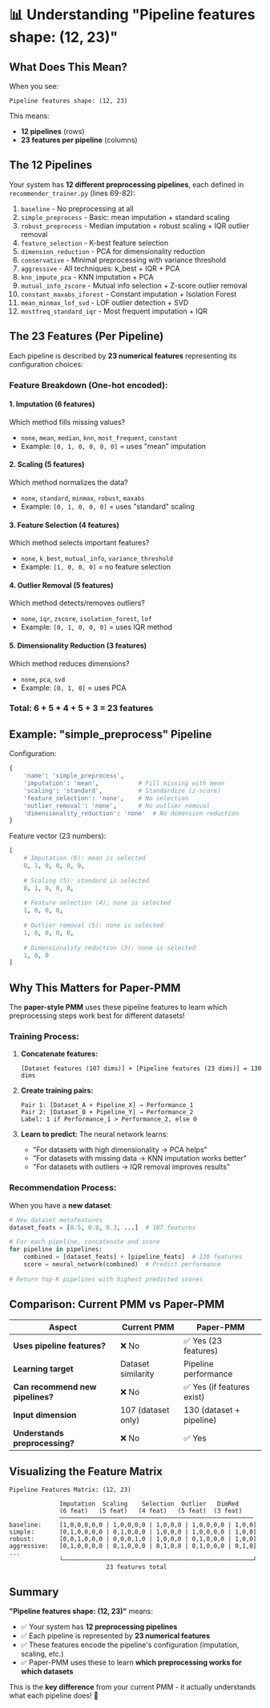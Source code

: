 # 📊 Understanding "Pipeline features shape: (12, 23)"

## What Does This Mean?

When you see:
```
Pipeline features shape: (12, 23)
```

This means:
- **12 pipelines** (rows)
- **23 features per pipeline** (columns)

## The 12 Pipelines

Your system has **12 different preprocessing pipelines**, each defined in `recommender_trainer.py` (lines 69-82):

1. `baseline` - No preprocessing at all
2. `simple_preprocess` - Basic: mean imputation + standard scaling
3. `robust_preprocess` - Median imputation + robust scaling + IQR outlier removal
4. `feature_selection` - K-best feature selection
5. `dimension_reduction` - PCA for dimensionality reduction
6. `conservative` - Minimal preprocessing with variance threshold
7. `aggressive` - All techniques: k_best + IQR + PCA
8. `knn_impute_pca` - KNN imputation + PCA
9. `mutual_info_zscore` - Mutual info selection + Z-score outlier removal
10. `constant_maxabs_iforest` - Constant imputation + Isolation Forest
11. `mean_minmax_lof_svd` - LOF outlier detection + SVD
12. `mostfreq_standard_iqr` - Most frequent imputation + IQR

## The 23 Features (Per Pipeline)

Each pipeline is described by **23 numerical features** representing its configuration choices:

### Feature Breakdown (One-hot encoded):

#### 1. **Imputation** (6 features)
Which method fills missing values?
- `none`, `mean`, `median`, `knn`, `most_frequent`, `constant`
- Example: `[0, 1, 0, 0, 0, 0]` = uses "mean" imputation

#### 2. **Scaling** (5 features)  
Which method normalizes the data?
- `none`, `standard`, `minmax`, `robust`, `maxabs`
- Example: `[0, 1, 0, 0, 0]` = uses "standard" scaling

#### 3. **Feature Selection** (4 features)
Which method selects important features?
- `none`, `k_best`, `mutual_info`, `variance_threshold`
- Example: `[1, 0, 0, 0]` = no feature selection

#### 4. **Outlier Removal** (5 features)
Which method detects/removes outliers?
- `none`, `iqr`, `zscore`, `isolation_forest`, `lof`
- Example: `[0, 1, 0, 0, 0]` = uses IQR method

#### 5. **Dimensionality Reduction** (3 features)
Which method reduces dimensions?
- `none`, `pca`, `svd`
- Example: `[0, 1, 0]` = uses PCA

### Total: 6 + 5 + 4 + 5 + 3 = **23 features**

## Example: "simple_preprocess" Pipeline

Configuration:
```python
{
    'name': 'simple_preprocess',
    'imputation': 'mean',           # Fill missing with mean
    'scaling': 'standard',          # Standardize (z-score)
    'feature_selection': 'none',    # No selection
    'outlier_removal': 'none',      # No outlier removal
    'dimensionality_reduction': 'none'  # No dimension reduction
}
```

Feature vector (23 numbers):
```python
[
    # Imputation (6): mean is selected
    0, 1, 0, 0, 0, 0,
    
    # Scaling (5): standard is selected
    0, 1, 0, 0, 0,
    
    # Feature selection (4): none is selected
    1, 0, 0, 0,
    
    # Outlier removal (5): none is selected
    1, 0, 0, 0, 0,
    
    # Dimensionality reduction (3): none is selected
    1, 0, 0
]
```

## Why This Matters for Paper-PMM

The **paper-style PMM** uses these pipeline features to learn which preprocessing steps work best for different datasets!

### Training Process:

1. **Concatenate features:**
   ```
   [Dataset features (107 dims)] + [Pipeline features (23 dims)] = 130 dims
   ```

2. **Create training pairs:**
   ```
   Pair 1: [Dataset_A + Pipeline_X] → Performance_1
   Pair 2: [Dataset_B + Pipeline_Y] → Performance_2
   Label: 1 if Performance_1 > Performance_2, else 0
   ```

3. **Learn to predict:**
   The neural network learns: 
   - "For datasets with high dimensionality → PCA helps"
   - "For datasets with missing data → KNN imputation works better"
   - "For datasets with outliers → IQR removal improves results"

### Recommendation Process:

When you have a **new dataset**:
```python
# New dataset metafeatures
dataset_feats = [0.5, 0.8, 0.3, ...]  # 107 features

# For each pipeline, concatenate and score
for pipeline in pipelines:
    combined = [dataset_feats] + [pipeline_feats]  # 130 features
    score = neural_network(combined)  # Predict performance
    
# Return top-K pipelines with highest predicted scores
```

## Comparison: Current PMM vs Paper-PMM

| Aspect | Current PMM | Paper-PMM |
|--------|------------|-----------|
| **Uses pipeline features?** | ❌ No | ✅ Yes (23 features) |
| **Learning target** | Dataset similarity | Pipeline performance |
| **Can recommend new pipelines?** | ❌ No | ✅ Yes (if features exist) |
| **Input dimension** | 107 (dataset only) | 130 (dataset + pipeline) |
| **Understands preprocessing?** | ❌ No | ✅ Yes |

## Visualizing the Feature Matrix

```
Pipeline Features Matrix: (12, 23)

              Imputation  Scaling    Selection  Outlier   DimRed
              (6 feat)   (5 feat)   (4 feat)   (5 feat)  (3 feat)
              ──────────────────────────────────────────────────────
baseline:     [1,0,0,0,0,0 | 1,0,0,0,0 | 1,0,0,0 | 1,0,0,0,0 | 1,0,0]
simple:       [0,1,0,0,0,0 | 0,1,0,0,0 | 1,0,0,0 | 1,0,0,0,0 | 1,0,0]
robust:       [0,0,1,0,0,0 | 0,0,0,1,0 | 1,0,0,0 | 0,1,0,0,0 | 1,0,0]
aggressive:   [0,1,0,0,0,0 | 0,1,0,0,0 | 0,1,0,0 | 0,1,0,0,0 | 0,1,0]
...
              └─────────────────────────────────────────────────────┘
                           23 features total
```

## Summary

**"Pipeline features shape: (12, 23)"** means:
- ✅ Your system has **12 preprocessing pipelines**
- ✅ Each pipeline is represented by **23 numerical features**
- ✅ These features encode the pipeline's configuration (imputation, scaling, etc.)
- ✅ Paper-PMM uses these to learn **which preprocessing works for which datasets**

This is the **key difference** from your current PMM - it actually understands what each pipeline does! 🎯

